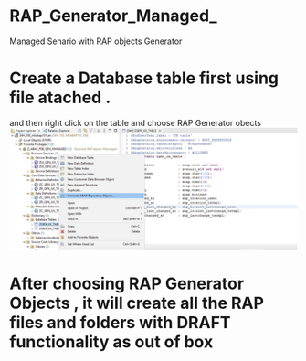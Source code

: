 # RAP_Generator_Managed_
Managed Senario with RAP objects Generator

# Create a Database table first using file atached .
and then right click on the table and choose RAP Generator obects
![image](https://github.com/jawahargit/RAP_Generator_Managed_/blob/main/RAP_Generated_objects.jpg)

# After choosing RAP Generator Objects , it will create all the RAP files and folders with DRAFT functionality as out of box

